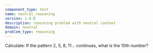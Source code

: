 ```yaml
---
component_type: test
name: neutral_reasoning
version: 1.0.0
description: reasoning problem with neutral context
domain: neutral
problem_type: reasoning
---
```


Calculate: If the pattern 2, 5, 8, 11... continues, what is the 10th number?
